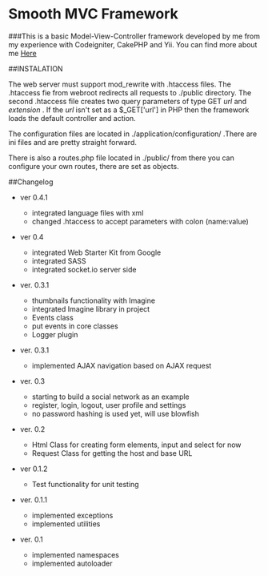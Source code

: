 Smooth MVC Framework
====================

###This is a basic Model-View-Controller framework developed by me from my experience with Codeigniter, CakePHP and Yii.
You can find more about me [Here](http://robertgabriel.ro)

##INSTALATION

The web server must support mod_rewrite with .htaccess files. The .htaccess fie from webroot redirects all requests to ./public directory. The second .htaccess file creates two query parameters of type GET _url_ and _extension_ .
If the _url_ isn't set as a $_GET['url'] in PHP then the framework loads the default controller and action.

The configuration files are located in ./application/configuration/ .There are ini files and are pretty straight forward.

There is also a routes.php file located in ./public/ from there you can configure your own routes, there are set as objects.

##Changelog

* ver 0.4.1
    * integrated language files with xml
    * changed .htaccess to accept parameters with colon (name:value)

* ver 0.4
    * integrated Web Starter Kit from Google
    * integrated SASS
    * integrated socket.io server side

* ver. 0.3.1
    * thumbnails functionality with Imagine
    * integrated Imagine library in project
    * Events class
    * put events in core classes
    * Logger plugin

* ver. 0.3.1
    * implemented AJAX navigation based on AJAX request

* ver. 0.3
    * starting to build a social network as an example
    * register, login, logout, user profile and settings
    * no password hashing is used yet, will use blowfish

* ver. 0.2
    * Html Class for creating form elements, input and select for now
    * Request Class for getting the host and base URL

* ver 0.1.2
    * Test functionality for unit testing

* ver. 0.1.1
    * implemented exceptions
    * implemented utilities


* ver. 0.1
    * implemented namespaces
    * implemented autoloader